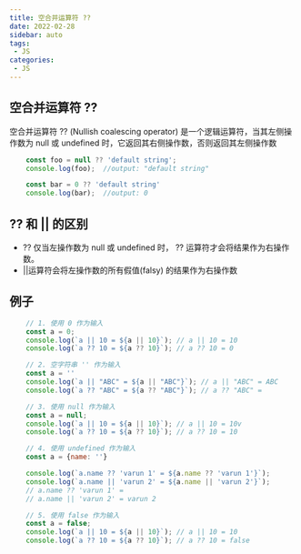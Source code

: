 ```yaml
---
title: 空合并运算符 ??
date: 2022-02-28
sidebar: auto
tags: 
 - JS
categories:
 - JS
---
```


## 空合并运算符 ??
空合并运算符 ?? (Nullish coalescing operator) 是一个逻辑运算符，当其左侧操作数为 null 或 undefined 时，它返回其右侧操作数，否则返回其左侧操作数
```javascript
    const foo = null ?? 'default string';
    console.log(foo);  //output: "default string"

    const bar = 0 ?? 'default string'
    console.log(bar);  //output: 0
```
## ?? 和 || 的区别
- ?? 仅当左操作数为 null 或 undefined 时， ?? 运算符才会将结果作为右操作数。
- ||运算符会将左操作数的所有假值(falsy) 的结果作为右操作数
## 例子
```javascript
    // 1. 使用 0 作为输入 
    const a = 0;
    console.log(`a || 10 = ${a || 10}`); // a || 10 = 10
    console.log(`a ?? 10 = ${a ?? 10}`); // a ?? 10 = 0

    // 2. 空字符串 '' 作为输入
    const a = ''
    console.log(`a || "ABC" = ${a || "ABC"}`); // a || "ABC" = ABC
    console.log(`a ?? "ABC" = ${a ?? "ABC"}`); // a ?? "ABC" = 

    // 3. 使用 null 作为输入
    const a = null;
    console.log(`a || 10 = ${a || 10}`); // a || 10 = 10v
    console.log(`a ?? 10 = ${a ?? 10}`); // a ?? 10 = 10

    // 4. 使用 undefined 作为输入
    const a = {name: ''}

    console.log(`a.name ?? 'varun 1' = ${a.name ?? 'varun 1'}`); 
    console.log(`a.name || 'varun 2' = ${a.name || 'varun 2'}`);
    // a.name ?? 'varun 1' = 
    // a.name || 'varun 2' = varun 2

    // 5. 使用 false 作为输入
    const a = false;
    console.log(`a || 10 = ${a || 10}`); // a || 10 = 10
    console.log(`a ?? 10 = ${a ?? 10}`); // a ?? 10 = false
```
